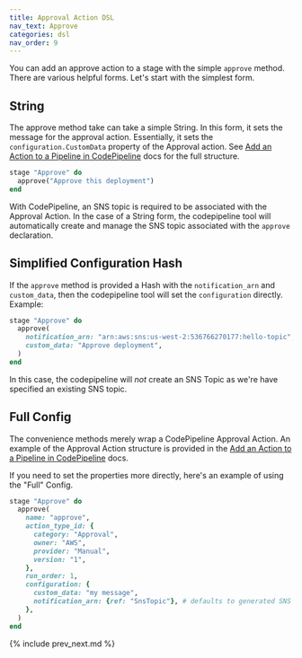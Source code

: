 ```yaml
---
title: Approval Action DSL
nav_text: Approve
categories: dsl
nav_order: 9
---
```


You can add an approve action to a stage with the simple `approve` method.  There are various helpful forms. Let's start with the simplest form.

## String

The approve method take can take a simple String. In this form, it sets the message for the approval action.  Essentially, it sets the `configuration.CustomData` property of the Approval action.  See [Add an Action to a Pipeline in CodePipeline](https://docs.aws.amazon.com/codepipeline/latest/userguide/approvals-action-add.html) docs for the full structure.

```ruby
stage "Approve" do
  approve("Approve this deployment")
end
```

With CodePipeline, an SNS topic is required to be associated with the Approval Action. In the case of a String form, the codepipeline tool will automatically create and manage the SNS topic associated with the `approve` declaration.

## Simplified Configuration Hash

If the `approve` method is provided a Hash with the `notification_arn` and `custom_data`, then the codepipeline tool will set the `configuration` directly. Example:

```ruby
stage "Approve" do
  approve(
    notification_arn: "arn:aws:sns:us-west-2:536766270177:hello-topic",
    custom_data: "Approve deployment",
  )
end
```

In this case, the codepipeline will *not* create an SNS Topic as we're have specified an existing SNS topic.

## Full Config

The convenience methods merely wrap a CodePipeline Approval Action.  An example of the Approval Action structure is provided in the [Add an Action to a Pipeline in CodePipeline](https://docs.aws.amazon.com/codepipeline/latest/userguide/approvals-action-add.html) docs.

If you need to set the properties more directly, here's an example of using the "Full" Config.

```ruby
stage "Approve" do
  approve(
    name: "approve",
    action_type_id: {
      category: "Approval",
      owner: "AWS",
      provider: "Manual",
      version: "1",
    },
    run_order: 1,
    configuration: {
      custom_data: "my message",
      notification_arn: {ref: "SnsTopic"}, # defaults to generated SNS topic
    },
  )
end
```

{% include prev_next.md %}